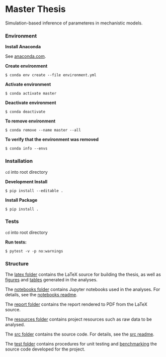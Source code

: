 # Master Thesis

Simulation-based inference of parameteres in mechanistic models.

### Environment

**Install Anaconda**

See [anaconda.com](https://www.anaconda.com/products/individual).

**Create environment**

    $ conda env create --file environment.yml

**Activate environment**

    $ conda activate master

**Deactivate environment**

    $ conda deactivate

**To remove environment**

    $ conda remove --name master --all

**To verify that the environment was removed**

    $ conda info --envs

### Installation

`cd` into root directory

**Development Install**

    $ pip install --editable .

**Install Package**

    $ pip install .

### Tests

`cd` into root directory

**Run tests:**

    $ pytest -v -p no:warnings

### Structure

The [latex folder](https://github.com/nicolossus/Master-thesis/tree/master/latex) contains the LaTeX source for building the thesis, as well as [figures](https://github.com/nicolossus/Master-thesis/tree/master/latex/figures) and [tables](https://github.com/nicolossus/Master-thesis/tree/master/tables) generated in the analyses.

The [notebooks folder](https://github.com/nicolossus/Master-thesis/tree/master/notebooks) contains Jupyter notebooks used in the analyses. For details, see the [notebooks readme](https://github.com/nicolossus/Master-thesis/blob/master/notebooks/README.md).

The [report folder](https://github.com/nicolossus/Master-thesis/tree/master/report) contains the report rendered to PDF from the LaTeX source.

The [resources folder](https://github.com/nicolossus/Master-thesis/tree/master/resources) contains project resources such as raw data to be analysed.

The [src folder](https://github.com/nicolossus/Master-thesis/tree/master/src) contains the source code. For details, see the [src readme](https://github.com/nicolossus/Master-thesis/blob/master/src/README.md).

The [test folder](https://github.com/nicolossus/Master-thesis/tree/master/test) contains procedures for unit testing and [benchmarking](https://github.com/nicolossus/Master-thesis/tree/master/test/benchmark) the source code developed for the project.
